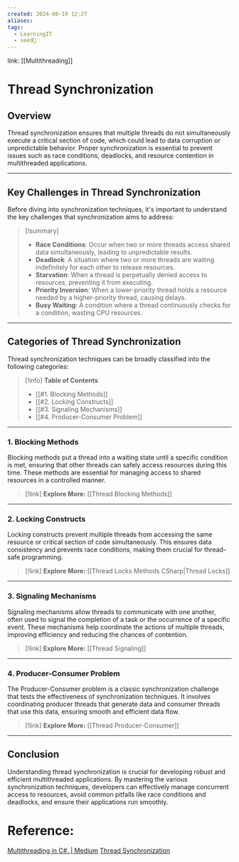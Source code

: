 ```yaml
---
created: 2024-08-19 12:27
aliases: 
tags:
  - LearningIT
  - seed🌱
---
```


link: [[Multithreading]]

# Thread Synchronization

## Overview

Thread synchronization ensures that multiple threads do not simultaneously execute a critical section of code, which could lead to data corruption or unpredictable behavior. Proper synchronization is essential to prevent issues such as race conditions, deadlocks, and resource contention in multithreaded applications.

---

## Key Challenges in Thread Synchronization

Before diving into synchronization techniques, it's important to understand the key challenges that synchronization aims to address:

> [!summary]
> 
> - **Race Conditions**: Occur when two or more threads access shared data simultaneously, leading to unpredictable results.
> - **Deadlock**: A situation where two or more threads are waiting indefinitely for each other to release resources.
> - **Starvation**: When a thread is perpetually denied access to resources, preventing it from executing.
> - **Priority Inversion**: When a lower-priority thread holds a resource needed by a higher-priority thread, causing delays.
> - **Busy Waiting**: A condition where a thread continuously checks for a condition, wasting CPU resources.

---

## Categories of Thread Synchronization

Thread synchronization techniques can be broadly classified into the following categories:


> [!info] **Table of Contents**
> 
> - [[#1. Blocking Methods]]
> - [[#2. Locking Constructs]]
> - [[#3. Signaling Mechanisms]]
> - [[#4. Producer-Consumer Problem]]

---

### 1. Blocking Methods

Blocking methods put a thread into a waiting state until a specific condition is met, ensuring that other threads can safely access resources during this time. These methods are essential for managing access to shared resources in a controlled manner.

> [!link] **Explore More:** [[Thread Blocking Methods]]

---

### 2. Locking Constructs

Locking constructs prevent multiple threads from accessing the same resource or critical section of code simultaneously. This ensures data consistency and prevents race conditions, making them crucial for thread-safe programming.

> [!link] **Explore More:** [[Thread Locks Methods CSharp|Thread Locks]]

---

### 3. Signaling Mechanisms

Signaling mechanisms allow threads to communicate with one another, often used to signal the completion of a task or the occurrence of a specific event. These mechanisms help coordinate the actions of multiple threads, improving efficiency and reducing the chances of contention.

> [!link] **Explore More:** [[Thread Signaling]]

---

### 4. Producer-Consumer Problem

The Producer-Consumer problem is a classic synchronization challenge that tests the effectiveness of synchronization techniques. It involves coordinating producer threads that generate data and consumer threads that use this data, ensuring smooth and efficient data flow.

> [!link] **Explore More:** [[Thread Producer-Consumer]]

---

## Conclusion

Understanding thread synchronization is crucial for developing robust and efficient multithreaded applications. By mastering the various synchronization techniques, developers can effectively manage concurrent access to resources, avoid common pitfalls like race conditions and deadlocks, and ensure their applications run smoothly.

# Reference:

[Multithreading in C#. | Medium](https://medium.com/@jj09/multithreading-in-c-805a4f4b9e79)
[Thread Synchronization](https://www.c-sharpcorner.com/UploadFile/1c8574/thread-synchronization/)


 